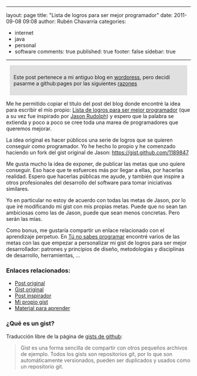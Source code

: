 
---
layout: page
title: "Lista de logros para ser mejor programador"
date: 2011-09-08 09:08
author: Rubén Chavarría
categories: 
- internet
- java
- personal
- software
comments: true
published: true
footer: false
sidebar: true
---

<div style="margin:2%; padding:2%; background-color:#E0E0E0; ">
  <p>Este post pertenece a mi antiguo blog en <a href="http://rchavarria.wordpress.com">wordpress</a>, pero decidí pasarme a github:pages por las siguientes <a href="/blog/2012/12/03/por-que-cambie-mi-blog-en-wordpress-com">razones</a></p>
</div>

Me he permitido copiar el título del post del blog donde encontré la idea para escribir el mío propio: <a title="Lista de logros para ser mejor programador" href="http://kinisoftware.com/blog/2011/08/17/lista-de-logros-para-ser-un-mejor-programador/">Lista de logros para ser mejor programador</a> (que a su vez fue inspirado por <a href="http://jasonrudolph.com/blog/2011/08/09/programming-achievements-how-to-level-up-as-a-developer/">Jason Rudolph</a>) y espero que la palabra se extienda y poco a poco se cree toda una marea de programadores que queremos mejorar.

<!-- more -->

La idea original es hacer públicos una serie de logros que se quieren conseguir como programador. Yo he hecho lo propio y he comenzado haciendo un fork del gist original de Jason: <a title="https://gist.github.com/1189847" href="https://gist.github.com/1189847">https://gist.github.com/1189847</a>

Me gusta mucho la idea de exponer, de publicar las metas que uno quiere conseguir. Eso hace que te esfuerces más por llegar a ellas, por hacerlas realidad. Espero que hacerlas públicas me ayude, y también que inspire a otros profesionales del desarrollo del software para tomar iniciativas similares.

Yo en particular no estoy de acuerdo con todas las metas de Jason, por lo que iré modificando mi gist con mis propias metas. Puede que no sean tan ambiciosas como las de Jason, puede que sean menos concretas. Pero serán las mías.

Como bonus, me gustaría compartir un enlace relacionado con el aprendizaje perpetuo. En <a href="http://www.etnassoft.com/2011/07/14/tu-no-sabes-programar/">Tú no sabes programar</a> encontré varios de las metas con las que empezar a personalizar mi gist de logros para ser mejor desarrollador: patrones y principios de diseño, metodologías y disciplinas de desarrollo, herramientas, ...

<h3>Enlaces relacionados:</h3>

<ul>
	<li><a href="http://jasonrudolph.com/blog/2011/08/09/programming-achievements-how-to-level-up-as-a-developer/">Post original</a></li>
	<li><a href="https://gist.github.com/1133830">Gist original</a></li>
	<li><a href="http://kinisoftware.com/blog/2011/08/17/lista-de-logros-para-ser-un-mejor-programador/">Post inspirador</a></li>
	<li><a href="https://gist.github.com/1189847">Mi propio gist</a></li>
	<li><a href="http://www.etnassoft.com/2011/07/14/tu-no-sabes-programar/">Material para aprender</a></li>
</ul>

<h3>¿Qué es un gist?</h3>

<div>Traducción libre de la página de <a href="https://gists.github.com">gists de github</a>:</div>

<blockquote>
<div>Gist es una forma sencilla de compartir con otros pequeños archivos de ejemplo. Todos los gists son repositorios git, por lo que son automáticamente versionados, pueden ser duplicados y usados como un repositorio git.</div></blockquote>

